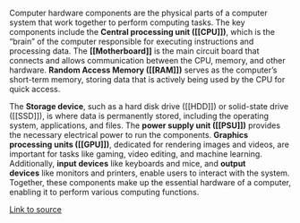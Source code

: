 Computer hardware components are the physical parts of a computer system that work together to perform computing tasks. The key components include the **Central processing unit ([[CPU]])**, which is the “brain” of the computer responsible for executing instructions and processing data. The **[[Motherboard]]** is the main circuit board that connects and allows communication between the CPU, memory, and other hardware. **Random Access Memory ([[RAM]])** serves as the computer’s short-term memory, storing data that is actively being used by the CPU for quick access.

The **Storage device**, such as a hard disk drive ([[HDD]]) or solid-state drive ([[SSD]]), is where data is permanently stored, including the operating system, applications, and files. The **power supply unit ([[PSU]])** provides the necessary electrical power to run the components. **Graphics processing units ([[GPU]])**, dedicated for rendering images and videos, are important for tasks like gaming, video editing, and machine learning. Additionally, **input devices** like keyboards and mice, and **output devices** like monitors and printers, enable users to interact with the system. Together, these components make up the essential hardware of a computer, enabling it to perform various computing functions.

[Link to source](https://uk.crucial.com/articles/pc-builders/what-is-computer-hardware)